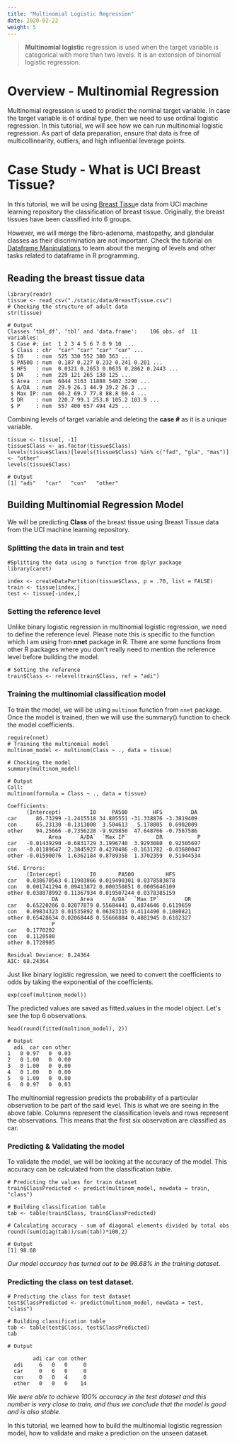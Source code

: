 ```yaml
---
title: "Multinomial Logistic Regression"
date: 2020-02-22
weight: 5
---
```


> **Multinomial logistic** regression is used when the target variable is categorical with more than two levels. It is an extension of binomial logistic regression.

# Overview - Multinomial Regression
Multinomial regression is used to predict the nominal target variable. In case the target variable is of ordinal type, then we need to use ordinal logistic regression. In this tutorial, we will see how we can run multinomial logistic regression. As part of data preparation, ensure that data is free of multicollinearity, outliers, and high influential leverage points.

# Case Study - What is UCI Breast Tissue?
In this tutorial, we will be using [Breast Tissu](https://archive.ics.uci.edu/ml/machine-learning-databases/00192/)e data from UCI machine learning repository the classification of breast tissue. Originally, the breast tissues have been classified into  6 groups.

However, we will merge the fibro-adenoma, mastopathy, and glandular classes as their discrimination are not important. Check the tutorial on [Dataframe Manipulations](../dataframe-manipulations) to learn about the merging of levels and other tasks related to dataframe in R programming.

## Reading the breast tissue data
```
library(readr)
tissue <- read_csv("./static/data/BreastTissue.csv")
# Checking the structure of adult data
str(tissue)
```
```
# Output
Classes ‘tbl_df’, ‘tbl’ and 'data.frame':    106 obs. of  11 variables:
 $ Case #: int  1 2 3 4 5 6 7 8 9 10 ...
 $ Class : chr  "car" "car" "car" "car" ...
 $ I0    : num  525 330 552 380 363 ...
 $ PA500 : num  0.187 0.227 0.232 0.241 0.201 ...
 $ HFS   : num  0.0321 0.2653 0.0635 0.2862 0.2443 ...
 $ DA    : num  229 121 265 138 125 ...
 $ Area  : num  6844 3163 11888 5402 3290 ...
 $ A/DA  : num  29.9 26.1 44.9 39.2 26.3 ...
 $ Max IP: num  60.2 69.7 77.8 88.8 69.4 ...
 $ DR    : num  220.7 99.1 253.8 105.2 103.9 ...
 $ P     : num  557 400 657 494 425 ...
```

Combining levels of target variable and deleting the **case #** as it is a unique variable.

```
tissue <- tissue[, -1]
tissue$Class <- as.factor(tissue$Class)
levels(tissue$Class)[levels(tissue$Class) %in% c("fad", "gla", "mas")] <- "other"
levels(tissue$Class)
```
```
# Output
[1] "adi"   "car"   "con"   "other"
```

## Building Multinomial Regression Model
We will be predicting **Class** of the breast tissue using Breast Tissue data from the UCI machine learning repository.

### Splitting the data in train and test
```
#Splitting the data using a function from dplyr package
library(caret)

index <- createDataPartition(tissue$Class, p = .70, list = FALSE)
train <- tissue[index,]
test <- tissue[-index,]
```
### Setting the reference level
Unlike binary logistic regression in multinomial logistic regression, we need to define the reference level. Please note this is specific to the function which I am using from **nnet** package in R. There are some functions from other R packages where you don't really need to mention the reference level before building the model.

```
# Setting the reference
train$Class <- relevel(train$Class, ref = "adi")
```

### Training the multinomial classification model
To train the model, we will be using `multinom` function from `nnet` package. Once the model is trained, then we will use the summary() function to check the model coefficients.

```
require(nnet)
# Training the multinomial model
multinom_model <- multinom(Class ~ ., data = tissue)

# Checking the model
summary(multinom_model)
```
```
# Output
Call:
multinom(formula = Class ~ ., data = tissue)

Coefficients:
      (Intercept)         I0     PA500        HFS         DA
car      86.73299 -1.2415518 34.805551 -31.338876 -3.3819409
con      65.23130 -0.1313008  3.504613   5.178805  0.6902009
other    94.25666 -0.7356228 -9.929850  47.648766 -0.7567586
             Area     `A/DA`  `Max IP`         DR           P
car   -0.01439290 -0.6831729 3.1996740  3.9293080  0.92505697
con   -0.01189647  2.3845927 0.4270486 -0.1631782 -0.03680047
other -0.01590076  1.6362184 0.8789358  1.3702359  0.51944534

Std. Errors:
      (Intercept)         I0       PA500          HFS
car   0.038670563 0.11903866 0.019490301 0.0378583878
con   0.001741294 0.09413872 0.000350851 0.0005646109
other 0.038878992 0.11367934 0.019507244 0.0378385159
              DA       Area     `A/DA`  `Max IP`        DR
car   0.65220286 0.02077879 0.55684441 0.4874646 0.6119659
con   0.09834323 0.01535892 0.06383315 0.4114490 0.1080821
other 0.65428634 0.02068448 0.55666884 0.4881945 0.6102327
              P
car   0.1770202
con   0.1120580
other 0.1728985

Residual Deviance: 8.24364
AIC: 68.24364
```

Just like binary logistic regression, we need to convert the coefficients to odds by taking the exponential of the coefficients.

```
exp(coef(multinom_model))
```
The predicted values are saved as fitted.values in the model object. Let's see the top 6 observations.

```
head(round(fitted(multinom_model), 2))
```
```
# Output
  adi  car con other
1   0 0.97   0  0.03
2   0 1.00   0  0.00
3   0 1.00   0  0.00
4   0 1.00   0  0.00
5   0 1.00   0  0.00
6   0 0.97   0  0.03
```
The multinomial regression predicts the probability of a particular observation to be part of the said level. This is what we are seeing in the above table. Columns represent the classification levels and rows represent the observations. This means that the first six observation are classified as car.

### Predicting & Validating the model
To validate the model, we will be looking at the accuracy of the model. This accuracy can be calculated from the classification table.
```
# Predicting the values for train dataset
train$ClassPredicted <- predict(multinom_model, newdata = train, "class")

# Building classification table
tab <- table(train$Class, train$ClassPredicted)

# Calculating accuracy - sum of diagonal elements divided by total obs
round((sum(diag(tab))/sum(tab))*100,2)
```
```
# Output
[1] 98.68
```
*Our model accuracy has turned out to be 98.68% in the training dataset*.

### Predicting the class on test dataset.

```
# Predicting the class for test dataset
test$ClassPredicted <- predict(multinom_model, newdata = test, "class")

# Building classification table
tab <- table(test$Class, test$ClassPredicted)
tab
```
```
# Output

        adi car con other
  adi     6   0   0     0
  car     0   6   0     0
  con     0   0   4     0
  other   0   0   0    14
```

*We were able to achieve 100% accuracy in the test dataset and this number is very close to train, and thus we conclude that the model is good and is also stable.*

In this tutorial, we learned how to build the multinomial logistic regression model, how to validate and make a prediction on the unseen dataset.
